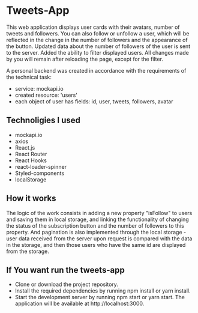 # Tweets-App

This web application displays user cards with their avatars, number of tweets
and followers. You can also follow or unfollow a user, which will be reflected
in the change in the number of followers and the appearance of the button.
Updated data about the number of followers of the user is sent to the server.
Added the ability to filter displayed users. All changes made by you will remain
after reloading the page, except for the filter.

A personal backend was created in accordance with the requirements of the
technical task:

- service: mockapi.io
- created resource: 'users'
- each object of user has fields: id, user, tweets, followers, avatar

## Technoligies I used

- mockapi.io
- axios
- React.js
- React Router
- React Hooks
- react-loader-spinner
- Styled-components
- localStorage

## How it works

The logic of the work consists in adding a new property "isFollow" to users and
saving them in local storage, and linking the functionality of changing the
status of the subscription button and the number of followers to this property.
And pagination is also implemented through the local storage - user data
received from the server upon request is compared with the data in the storage,
and then those users who have the same id are displayed from the storage.

## If You want run the tweets-app

- Clone or download the project repository.
- Install the required dependencies by running npm install or yarn install.
- Start the development server by running npm start or yarn start. The
  application will be available at http://localhost:3000.
